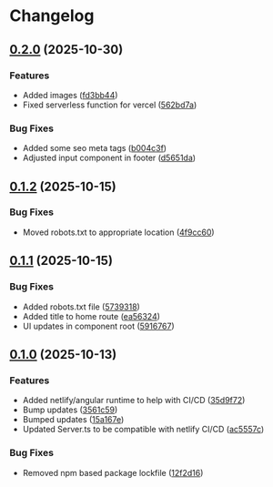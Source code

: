 # Changelog

## [0.2.0](https://github.com/Stephan-MC/morgan-hair-extensions/compare/v0.1.2...v0.2.0) (2025-10-30)


### Features

* Added images ([fd3bb44](https://github.com/Stephan-MC/morgan-hair-extensions/commit/fd3bb44ea68a56b961dd08a5c6e599a99d2447aa))
* Fixed serverless function for vercel ([562bd7a](https://github.com/Stephan-MC/morgan-hair-extensions/commit/562bd7a67615cd41cdf3b6cdb78d3e7bd4aee62c))


### Bug Fixes

* Added some seo meta tags ([b004c3f](https://github.com/Stephan-MC/morgan-hair-extensions/commit/b004c3f53f00e5a1a6685c1e60b34720f9081ec1))
* Adjusted input component in footer ([d5651da](https://github.com/Stephan-MC/morgan-hair-extensions/commit/d5651da26bfb3d596f1df183597b6c1a724d4c62))

## [0.1.2](https://github.com/Stephan-MC/morgan-hair-extensions/compare/v0.1.1...v0.1.2) (2025-10-15)


### Bug Fixes

* Moved robots.txt to appropriate location ([4f9cc60](https://github.com/Stephan-MC/morgan-hair-extensions/commit/4f9cc6078fec398fea756204c458a87727b9eb73))

## [0.1.1](https://github.com/Stephan-MC/morgan-hair-extensions/compare/v0.1.0...v0.1.1) (2025-10-15)


### Bug Fixes

* Added robots.txt file ([5739318](https://github.com/Stephan-MC/morgan-hair-extensions/commit/573931894d293828ec8f393d971961737fc2a43e))
* Added title to home route ([ea56324](https://github.com/Stephan-MC/morgan-hair-extensions/commit/ea563241b4e5aa689117f953ae06e8b3eef1e331))
* UI updates in component root ([5916767](https://github.com/Stephan-MC/morgan-hair-extensions/commit/5916767ced0b7e417708c612e4d2bdcbfb706b8f))

## [0.1.0](https://github.com/Stephan-MC/morgan-hair-extensions/compare/v0.0.4...v0.1.0) (2025-10-13)


### Features

* Added netlify/angular runtime to help with CI/CD ([35d9f72](https://github.com/Stephan-MC/morgan-hair-extensions/commit/35d9f7252a53a972b0cfcdc16415ec59906e16f2))
* Bump updates ([3561c59](https://github.com/Stephan-MC/morgan-hair-extensions/commit/3561c59a54c3f5d2dad2461a8165ab0a7618332b))
* Bumped updates ([15a167e](https://github.com/Stephan-MC/morgan-hair-extensions/commit/15a167e3cb3d7810f8764872096cc5ee2ec3b497))
* Updated Server.ts to be compatible with netlify CI/CD ([ac5557c](https://github.com/Stephan-MC/morgan-hair-extensions/commit/ac5557cbb7ff76d930c7f3622ab32a140a138b6f))


### Bug Fixes

* Removed npm based package lockfile ([12f2d16](https://github.com/Stephan-MC/morgan-hair-extensions/commit/12f2d163acd53857d34c50dd6b17aa0f55514b85))
